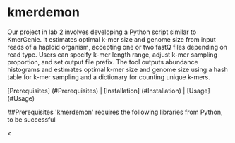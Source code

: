 # kmerdemon

Our project in lab 2 involves developing a Python script similar to KmerGenie. It estimates optimal k-mer size and genome size from input reads of a haploid organism, accepting one or two fastQ files depending on read type. Users can specify k-mer length range, adjust k-mer sampling proportion, and set output file prefix. The tool outputs abundance histograms and estimates optimal k-mer size and genome size using a hash table for k-mer sampling and a dictionary for counting unique k-mers.

[Prerequisites] (#Prerequisites) | [Installation] (#Installation) | [Usage] (#Usage) 


<a name="prerequisites"></a>
##Prerequisites
'kmerdemon' requires the following libraries from Python, to be successful


<

